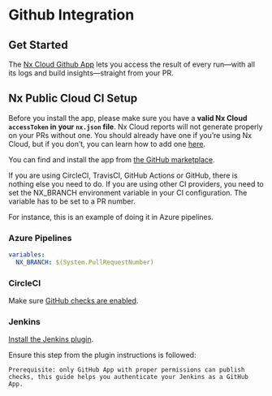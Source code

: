 # Github Integration

## Get Started

The [Nx Cloud Github App](https://github.com/marketplace/official-nx-cloud-app) lets you access the result of every run—with all its logs and build insights—straight from your PR.

## Nx Public Cloud CI Setup

Before you install the app, please make sure you have a **valid Nx Cloud `accessToken` in your `nx.json` file**. Nx Cloud reports will not generate properly on your PRs without one. You should already have one if you’re using Nx Cloud, but if you don’t, you can learn how to add one [here](https://nx.app/docs/manage-access).

You can find and install the app from [the GitHub marketplace](https://github.com/marketplace/official-nx-cloud-app).

If you are using CircleCI, TravisCI, GitHub Actions or GitHub, there is nothing else you need to do. If you are using other CI providers, you need to set the NX_BRANCH environment variable in your CI configuration. The variable has to be set to a PR number.

For instance, this is an example of doing it in Azure pipelines.

### Azure Pipelines

```yml
variables:
  NX_BRANCH: $(System.PullRequestNumber)
```

### CircleCI

Make sure [GitHub checks are enabled](https://circleci.com/docs/2.0/enable-checks/#to-enable-github-checks).

### Jenkins

[Install the Jenkins plugin](https://plugins.jenkins.io/github-checks/).

Ensure this step from the plugin instructions is followed:

    Prerequisite: only GitHub App with proper permissions can publish checks, this guide helps you authenticate your Jenkins as a GitHub App.
